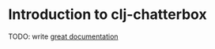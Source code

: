 # Introduction to clj-chatterbox

TODO: write [great documentation](http://jacobian.org/writing/what-to-write/)

